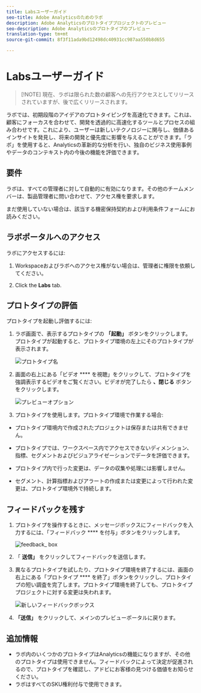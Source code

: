 ```yaml
---
title: Labsユーザーガイド
seo-title: Adobe Analyticsのためのラボ
description: Adobe Analyticsのプロトタイププロジェクトのプレビュー
seo-description: Adobe Analyticsのプロトタイプのプレビュー
translation-type: tm+mt
source-git-commit: 8f3f11ada9bd12498dc40931cc987aa550b8d655

---
```




# Labsユーザーガイド

>[!NOTE] 現在、ラボは限られた数の顧客への先行アクセスとしてリリースされていますが、後で広くリリースされます。

ラボでは、初期段階のアイデアのプロトタイピングを高速化できます。これは、顧客にフォーカスを合わせて、開発を透過的に高速化するツールとプロセスの組み合わせです。これにより、ユーザーは新しいテクノロジーに関与し、価値あるインサイトを発見し、将来の開発と優先度に影響を与えることができます。「ラボ」を使用すると、Analyticsの革新的な分析を行い、独自のビジネス使用事例やデータのコンテキスト内の今後の機能を評価できます。

## 要件

ラボは、すべての管理者に対して自動的に有効になります。その他のチームメンバーは、製品管理者に問い合わせて、アクセス権を要求します。

まだ使用していない場合は、該当する機密保持契約および利用条件フォームにお読みください。

## ラボポータルへのアクセス

ラボにアクセスするには:

1. Workspaceおよびラボへのアクセス権がない場合は、管理者に権限を依頼してください。

1. Click the **Labs** tab.

## プロトタイプの評価

プロトタイプを起動し評価するには:

1. ラボ画面で、表示するプロトタイプの **「起動」** ボタンをクリックします。プロトタイプが起動すると、プロトタイプ環境の左上にそのプロトタイプが表示されます。

   ![プロトタイプ名](https://user-images.githubusercontent.com/29133525/58670566-c03b6c00-82fc-11e9-8b29-ee34260c4024.png)

1. 画面の右上にある「ビデオ **** を視聴」をクリックして、プロトタイプを強調表示するビデオをご覧ください。ビデオが完了したら **、閉じる** ボタンをクリックします。

   ![プレビューオプション](https://user-images.githubusercontent.com/29133525/58670261-a2213c00-82fb-11e9-88db-cc839c98fdab.png)

1. プロトタイプを使用します。プロトタイプ環境で作業する場合:

* プロトタイプ環境内で作成されたプロジェクトは保存または共有できません。

* プロトタイプでは、ワークスペース内でアクセスできないディメンション、指標、セグメントおよびビジュアライゼーションでデータを評価できます。

* プロトタイプ内で行った変更は、データの収集や処理には影響しません。

* セグメント、計算指標およびアラートの作成または変更によって行われた変更は、プロトタイプ環境外で持続します。

## フィードバックを残す

1. プロトタイプを操作するときに、メッセージボックスにフィードバックを入力するには、「フィードバック **** を付与」ボタンをクリックします。

   ![feedback_ box](https://user-images.githubusercontent.com/29133525/58670344-f0363f80-82fb-11e9-8824-ec2b41f7187a.png)

1. 「 **送信」** をクリックしてフィードバックを送信します。

1. 異なるプロトタイプを試したり、プロトタイプ環境を終了するには、画面の右上にある「プロトタイプ **** を終了」ボタンをクリックし、プロトタイプの短い調査を完了します。プロトタイプ環境を終了しても、プロトタイププロジェクトに対する変更は失われます。

   ![新しいフィードバックボックス](https://git.corp.adobe.com/storage/user/26539/files/d067e300-a95e-11e9-9208-74339dafe75e)

1. **「送信」** をクリックして、メインのプレビューポータルに戻ります。

## 追加情報

* ラボ内のいくつかのプロトタイプはAnalyticsの機能になりますが、その他のプロトタイプは使用できません。フィードバックによって決定が促進されるので、プロトタイプを確認し、アドビにお客様の見つける価値をお知らせください。
* ラボはすべてのSKU権利付与で使用できます。
